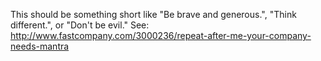 This should be something short like "Be brave and generous.", "Think different.",
or "Don't be evil." See:
http://www.fastcompany.com/3000236/repeat-after-me-your-company-needs-mantra
